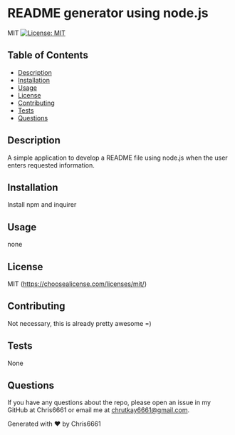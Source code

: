 # README generator using node.js
  
  MIT
 [![License: MIT](https://img.shields.io/badge/License-MIT-yellow.svg)](https://opensource.org/licenses/MIT)

## Table of Contents
 - [Description](#description)
 - [Installation](#installation)
 - [Usage](#usage)
 - [License](#license)
 - [Contributing](#contributing)
 - [Tests](#tests)
 - [Questions](#questions)

## Description
 A simple application to develop a README file using node.js when the user enters requested information.

## Installation
 Install npm and inquirer

## Usage
 none

## License
 MIT
 (https://choosealicense.com/licenses/mit/)
 
## Contributing
 Not necessary, this is already pretty awesome =)
 
## Tests
 None

## Questions
 If you have any questions about the repo, please open an issue in my GitHub at Chris6661 or email me at chrutkay6661@gmail.com.

 Generated with ❤️ by Chris6661
